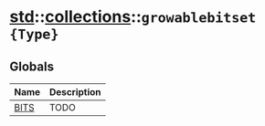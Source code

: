 # [std](./../../std.md)::[collections](./../collections.md)::`growablebitset {Type}`
## Globals
|Name|Description|
|----|-----------|
|[BITS](#todo)|TODO|
